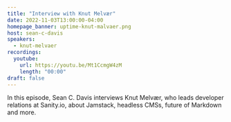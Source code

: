 ```yaml
---
title: "Interview with Knut Melvær"
date: 2022-11-03T13:00:00-04:00
homepage_banner: uptime-knut-malvaer.png
host: sean-c-davis
speakers:
  - knut-melvaer
recordings:
  youtube:
    url: https://youtu.be/Mt1CcmgW4zM
    length: "00:00"
draft: false
---
```


In this episode, Sean C. Davis interviews Knut Melvær, who leads developer relations at Sanity.io, about Jamstack, headless CMSs, future of Markdown and more.
